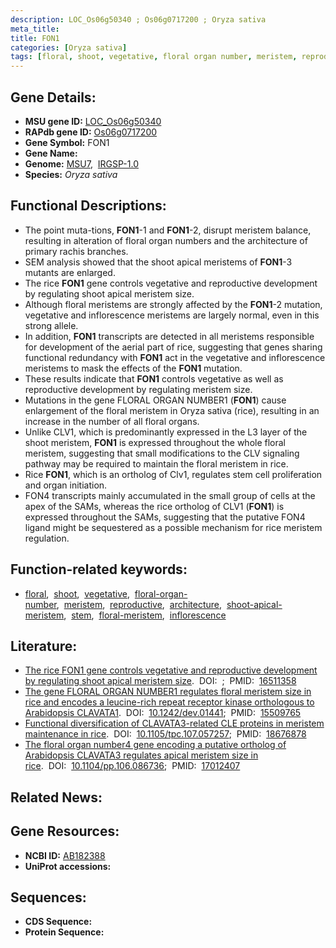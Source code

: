 ```yaml
---
description: LOC_Os06g50340 ; Os06g0717200 ; Oryza sativa
meta_title:
title: FON1
categories: [Oryza sativa]
tags: [floral, shoot, vegetative, floral organ number, meristem, reproductive, architecture, shoot apical meristem, stem, floral meristem, inflorescence]
---
```


## Gene Details:
- **MSU gene ID:** [LOC_Os06g50340](http://rice.uga.edu/cgi-bin/ORF_infopage.cgi?orf=LOC_Os06g50340)  
- **RAPdb gene ID:** [Os06g0717200](https://rapdb.dna.affrc.go.jp/locus/?name=Os06g0717200)  
- **Gene Symbol:** FON1
- **Gene Name:**
- **Genome:**  [MSU7](http://rice.uga.edu/),&nbsp;&nbsp;[IRGSP-1.0](https://rapdb.dna.affrc.go.jp/download/irgsp1.html)
- **Species:** *Oryza sativa*

## Functional Descriptions:
   - The point muta-tions, **FON1**-1 and **FON1**-2, disrupt meristem balance, resulting in alteration of floral organ numbers and the architecture of primary rachis branches.
   - SEM analysis showed that the shoot apical meristems of **FON1**-3 mutants are enlarged.
   - The rice **FON1** gene controls vegetative and reproductive development by regulating shoot apical meristem size.
   - Although floral meristems are strongly affected by the **FON1**-2 mutation, vegetative and inflorescence meristems are largely normal, even in this strong allele.
   - In addition, **FON1** transcripts are detected in all meristems responsible for development of the aerial part of rice, suggesting that genes sharing functional redundancy with **FON1** act in the vegetative and inflorescence meristems to mask the effects of the **FON1** mutation.
   - These results indicate that **FON1** controls vegetative as well as reproductive development by regulating meristem size.
   - Mutations in the gene FLORAL ORGAN NUMBER1 (**FON1**) cause enlargement of the floral meristem in Oryza sativa (rice), resulting in an increase in the number of all floral organs.
   - Unlike CLV1, which is predominantly expressed in the L3 layer of the shoot meristem, **FON1** is expressed throughout the whole floral meristem, suggesting that small modifications to the CLV signaling pathway may be required to maintain the floral meristem in rice.
   - Rice **FON1**, which is an ortholog of Clv1, regulates stem cell proliferation and organ initiation.
   - FON4 transcripts mainly accumulated in the small group of cells at the apex of the SAMs, whereas the rice ortholog of CLV1 (**FON1**) is expressed throughout the SAMs, suggesting that the putative FON4 ligand might be sequestered as a possible mechanism for rice meristem regulation.

## Function-related keywords:
   - [floral](/tags/floral/),&nbsp;&nbsp;[shoot](/tags/shoot/),&nbsp;&nbsp;[vegetative](/tags/vegetative/),&nbsp;&nbsp;[floral-organ-number](/tags/floral-organ-number/),&nbsp;&nbsp;[meristem](/tags/meristem/),&nbsp;&nbsp;[reproductive](/tags/reproductive/),&nbsp;&nbsp;[architecture](/tags/architecture/),&nbsp;&nbsp;[shoot-apical-meristem](/tags/shoot-apical-meristem/),&nbsp;&nbsp;[stem](/tags/stem/),&nbsp;&nbsp;[floral-meristem](/tags/floral-meristem/),&nbsp;&nbsp;[inflorescence](/tags/inflorescence/)

## Literature:
   - [The rice FON1 gene controls vegetative and reproductive development by regulating shoot apical meristem size](https://www.doi.org/).&nbsp;&nbsp;DOI:&nbsp;&nbsp;[](https://www.doi.org/);&nbsp;&nbsp;PMID:&nbsp;&nbsp;[16511358](https://pubmed.ncbi.nlm.nih.gov/16511358/)
   - [The gene FLORAL ORGAN NUMBER1 regulates floral meristem size in rice and encodes a leucine-rich repeat receptor kinase orthologous to Arabidopsis CLAVATA1](https://www.doi.org/10.1242/dev.01441).&nbsp;&nbsp;DOI:&nbsp;&nbsp;[10.1242/dev.01441](https://www.doi.org/10.1242/dev.01441);&nbsp;&nbsp;PMID:&nbsp;&nbsp;[15509765](https://pubmed.ncbi.nlm.nih.gov/15509765/)
   - [Functional diversification of CLAVATA3-related CLE proteins in meristem maintenance in rice](https://www.doi.org/10.1105/tpc.107.057257).&nbsp;&nbsp;DOI:&nbsp;&nbsp;[10.1105/tpc.107.057257](https://www.doi.org/10.1105/tpc.107.057257);&nbsp;&nbsp;PMID:&nbsp;&nbsp;[18676878](https://pubmed.ncbi.nlm.nih.gov/18676878/)
   - [The floral organ number4 gene encoding a putative ortholog of Arabidopsis CLAVATA3 regulates apical meristem size in rice](https://www.doi.org/10.1104/pp.106.086736).&nbsp;&nbsp;DOI:&nbsp;&nbsp;[10.1104/pp.106.086736](https://www.doi.org/10.1104/pp.106.086736);&nbsp;&nbsp;PMID:&nbsp;&nbsp;[17012407](https://pubmed.ncbi.nlm.nih.gov/17012407/)

## Related News:

## Gene Resources:
- **NCBI ID:**  [AB182388](http://www.ncbi.nlm.nih.gov/nuccore/AB182388)
- **UniProt accessions:** [](https://www.uniprot.org/uniprotkb//entry)

## Sequences:
- **CDS Sequence:**
- **Protein Sequence:**

